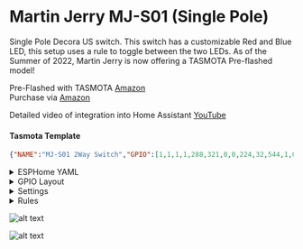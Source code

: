 # Martin Jerry MJ-S01 (Single Pole)

Single Pole Decora US switch.  This switch has a customizable Red and Blue LED, this setup uses a rule to toggle between the two LEDs.  As of the Summer of 2022, Martin Jerry is now offering a TASMOTA Pre-flashed model!

Pre-Flashed with TASMOTA [Amazon](https://amzn.to/3K4qpIx)  
Purchase via [Amazon](https://amzn.to/2IM0cn5)

Detailed video of integration into Home Assistant [YouTube](https://youtu.be/H7GlOoJrOjU)

#### Tasmota Template
```json
{"NAME":"MJ-S01 2Way Switch","GPIO":[1,1,1,1,288,321,0,0,224,32,544,1,0,0],"FLAG":0,"BASE":18, "CMND": "SO30 1 | SO13 1"}
```

<details><summary>ESPHome YAML</summary>     
<p>

```yaml
substitutions:
  device_name: light_switch1   #CustomizeThis
  friendly_name: Light Switch1 #CustomizeThis
  icon: "mdi:light-switch"

esphome:
  name: ${device_name}
  platform: ESP8266
  board: esp01_1m

wifi:
  ssid: !secret wifi_ssid
  password: !secret wifi_password
  ap:
    ssid: ${device_name} Portal
    password: !secret esphome_ap_password

web_server:

captive_portal:

logger:

api:

ota:

output:
  - platform: gpio
    pin: GPIO12
    id: switch_output

  - platform: gpio
    pin:
      number: GPIO4
    inverted: true      
    id: red_led_output

light:
  - platform: binary
    name: ${friendly_name}
    id: ${device_name}
    output: switch_output
    on_turn_on:
      - light.turn_on: red_led
    on_turn_off:
      - light.turn_off: red_led

  - platform: binary
    id: red_led
    output: red_led_output

binary_sensor:
  - platform: gpio
    pin:
      number: GPIO13
    id: ${device_name}_button
    name: ${friendly_name} Button
    on_press:
      - light.toggle: ${device_name}

status_led:
  # Blue LED
  pin:
    number: GPIO5
    inverted: true
```
</p></details>

<details><summary>GPIO Layout</summary>     
<p>

| GPIO |    Component | Description |
|------ |-------------|-------------|         
|GPIO00	| None
|GPIO01	| None
|GPIO02	| None
|GPIO03	| None
|GPIO04	| Led1 | Red LED
|GPIO05	| Led2 | Blue LED
|GPIO09	| None
|GPIO10	| None
|GPIO12	| Relay1 | Actual relay to toggle on/off
|GPIO13	| Button1 | Button
|GPIO14	| None
|GPIO15	| None
|GPIO16	| None
</p></details>


<details><summary>Settings</summary>     
<p>

| Setting | Description
|---------------|-------------
| setoption13 1 | Set On/Off switch to respond instantly
| setoption30 1 | Sets domain to a light
</p></details>


<details><summary>Rules</summary>     
<p>

If a Red LED while Off and Blue LED while On is desired paste the following rule into the Tasmota console.  If you want opposite colors, edit the template in the configure template screen and transpose Led_i with Led and vice versa. The "i" stands for inverted.  Copy the below rule as one line to the Tasmota console:  

```
Rule1 on power1#state do backlog ledpower1 %value%; ledpower2 %value% endon
      on power1#boot do backlog ledpower1 %value%; ledpower2 %value% endon
```

Activate the Rule with 

```
Rule1 1
```
</p></details>


![alt text](/img/devices/mj-s01_main.jpg "Martin Jerry MJ-S01")

![alt text](/img/devices/mj-s01_inside1.jpg "Martin Jerry MJ-S01 Insides")
